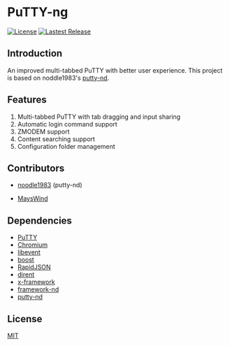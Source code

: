 # PuTTY-ng
[![License](https://img.shields.io/github/license/mayswind/putty-ng.svg?style=flat)](https://github.com/mayswind/putty-ng/blob/master/LICENSE)
[![Lastest Release](https://img.shields.io/github/release/mayswind/putty-ng.svg?style=flat)](https://github.com/mayswind/putty-ng/releases)

## Introduction
An improved multi-tabbed PuTTY with better user experience. This project is based on noddle1983's [putty-nd](https://github.com/noodle1983/putty-nd3.x).

## Features
1. Multi-tabbed PuTTY with tab dragging and input sharing
2. Automatic login command support
3. ZMODEM support
4. Content searching support
5. Configuration folder management

## Contributors
- [noodle1983](https://github.com/noodle1983) (putty-nd)

- [MaysWind](https://github.com/mayswind)

## Dependencies
- [PuTTY](https://www.putty.org)
- [Chromium](https://www.chromium.org)
- [libevent](https://libevent.org)
- [boost](https://www.boost.org)
- [RapidJSON](http://rapidjson.org)
- [dirent](https://github.com/tronkko/dirent)
- [x-framework](https://x-framework.googlecode.com)
- [framework-nd](https://github.com/noodle1983/framework-nd)
- [putty-nd](https://github.com/noodle1983/putty-nd3.x)

## License
[MIT](https://github.com/mayswind/putty-ng/blob/master/LICENSE)
